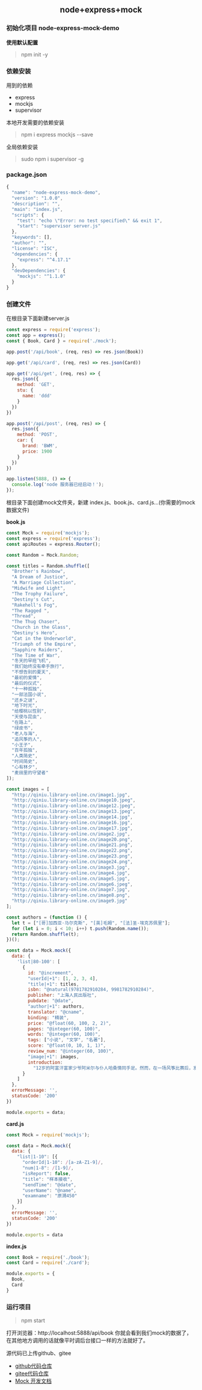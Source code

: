 <h2 align="center">node+express+mock</h2>

### 初始化项目 node-express-mock-demo

__使用默认配置__
> npm init -y 

### 依赖安装
 用到的依赖
- express
- mockjs
- supervisor

本地开发需要的依赖安装
> npm i express mockjs --save

全局依赖安装
> sudo npm i supervisor -g

### package.json

```js
{
  "name": "node-express-mock-demo",
  "version": "1.0.0",
  "description": "",
  "main": "index.js",
  "scripts": {
    "test": "echo \"Error: no test specified\" && exit 1",
    "start": "supervisor server.js"
  },
  "keywords": [],
  "author": "",
  "license": "ISC",
  "dependencies": {
    "express": "^4.17.1"
  },
  "devDependencies": {
    "mockjs": "^1.1.0"
  }
}
```

### 创建文件

在根目录下面新建server.js

```js
const express = require('express');
const app = express();
const { Book, Card } = require('./mock');

app.post('/api/book', (req, res) => res.json(Book))

app.get('/api/card', (req, res) => res.json(Card))

app.get('/api/get', (req, res) => {
  res.json({
    method: 'GET',
    stu: {
      name: 'ddd'
    }
  })
})

app.post('/api/post', (req, res) => {
  res.json({
    method: 'POST',
    car: {
      brand: 'BWM',
      price: 1900
    }
  })
})

app.listen(5888, () => {
  console.log('node 服务器已经启动！');
});
```

根目录下面创建mock文件夹，新建 index.js、book.js、card.js...(你需要的mock数据文件)

__book.js__

```js
const Mock = require('mockjs');
const express = require('express');
const apiRoutes = express.Router();

const Random = Mock.Random;

const titles = Random.shuffle([
  "Brother's Rainbow",
  "A Dream of Justice",
  "A Marriage Collection",
  "Midwife and Light",
  "The Trophy Failure",
  "Destiny's Cut",
  "Rakehell's Fog",
  "The Ragged ",
  "Thread",
  "The Thug Chaser",
  "Church in the Glass",
  "Destiny's Hero",
  "Cat in the Underworld",
  "Triumph of the Empire",
  "Sapphire Raiders",
  "The Time of War",
  "冬天的早班飞机",
  "我们始终没有牵手旅行",
  "不想告别的夏天",
  "最初的爱情",
  "最后的仪式",
  "十一种孤独",
  "一部法国小说",
  "还乡之谜",
  "地下时光",
  "给樱桃以性别",
  "天使与昆虫",
  "在路上",
  "绿皮书",
  "老人与海",
  "追风筝的人",
  "小王子",
  "百年孤独",
  "人类简史",
  "时间简史",
  "心有林夕",
  "麦田里的守望者"
]);

const images = [
  "http://qiniu.library-online.cn/image1.jpg",
  "http://qiniu.library-online.cn/image10.jpeg",
  "http://qiniu.library-online.cn/image12.jpeg",
  "http://qiniu.library-online.cn/image13.jpeg",
  "http://qiniu.library-online.cn/image14.jpg",
  "http://qiniu.library-online.cn/image16.jpg",
  "http://qiniu.library-online.cn/image17.jpg",
  "http://qiniu.library-online.cn/image2.jpg",
  "http://qiniu.library-online.cn/image20.png",
  "http://qiniu.library-online.cn/image21.png",
  "http://qiniu.library-online.cn/image22.png",
  "http://qiniu.library-online.cn/image23.png",
  "http://qiniu.library-online.cn/image24.png",
  "http://qiniu.library-online.cn/image3.jpg",
  "http://qiniu.library-online.cn/image4.jpg",
  "http://qiniu.library-online.cn/image5.jpg",
  "http://qiniu.library-online.cn/image6.jpeg",
  "http://qiniu.library-online.cn/image7.jpg",
  "http://qiniu.library-online.cn/image8.png",
  "http://qiniu.library-online.cn/image9.jpg"
];

const authors = (function () {
  let t = ["[哥]加西亚·马尔克斯", "[英]毛姆", "[法]圣-埃克苏佩里"];
  for (let i = 0; i < 10; i++) t.push(Random.name());
  return Random.shuffle(t);
})();

const data = Mock.mock({
  data: {
    'list|80-100': [
      {
        id: "@increment",
        "userId|+1": [1, 2, 3, 4],
        "title|+1": titles,
        isbn: "@natural(9781782910284, 9981782910284)",
        publisher: "上海人民出版社",
        pubdate: "@date",
        "author|+1": authors,
        translator: "@cname",
        binding: "精装",
        price: "@float(60, 100, 2, 2)",
        pages: "@integer(60, 100)",
        words: "@integer(60, 100)",
        tags: ["小说", "文学", "名著"],
        score: "@float(0, 10, 1, 1)",
        review_num: "@integer(60, 100)",
        "image|+1": images,
        introduction:
          "12岁的阿富汗富家少爷阿米尔与仆人哈桑情同手足。然而，在一场风筝比赛后，发生了一件悲惨不堪的事，阿米尔为自己的懦弱感到自责和痛苦，逼走了哈桑，不久，自己也跟随父亲逃往美国。\n成年后的阿米尔始终无法原谅自己当年对哈桑的背叛。为了赎罪，阿米尔再度踏上暌违二十多年的故乡，希望能为不幸的好友尽最后一点心力，却发现一个惊天谎言，儿时的噩梦再度重演，阿米尔该如何抉择？\n故事如此残忍而又美丽，作者以温暖细腻的笔法勾勒人性的本质与救赎，读来令人荡气回肠。"
      }
    ]
  },
  errorMessage: '',
  statusCode: '200'
})

module.exports = data;
```

__card.js__

```js
const Mock = require('mockjs');

const data = Mock.mock({
  data: {
    "list|1-10": [{
      "orderId|1-10": /[a-zA-Z1-9]/,
      "num|1-8": /[1-9]/,
      "isReport": false,
      "title": "样本接收",
      "sendTime": "@date",
      "userName": "@name",
      "examname": "原溯450"
    }]
  },
  errorMessage: '',
  statusCode: '200'
})

module.exports = data
```

__index.js__

```js
const Book = require('./book');
const Card = require('./card');

module.exports = {
  Book,
  Card
}
```

### 运行项目

> npm start


打开浏览器：http://localhost:5888/api/book 你就会看到我们mock的数据了，在其他地方调用的话就像平时调后台接口一样的方法就好了。

源代码已上传github、gitee


- [github代码仓库](https://github.com/ecstAsy/node-express-mock.git)
- [gitee代码仓库](https://gitee.com/ecst/node-express-mock.git)
- [Mock 开发文档](https://github.com/nuysoft/Mock/wiki/Getting-Started)
